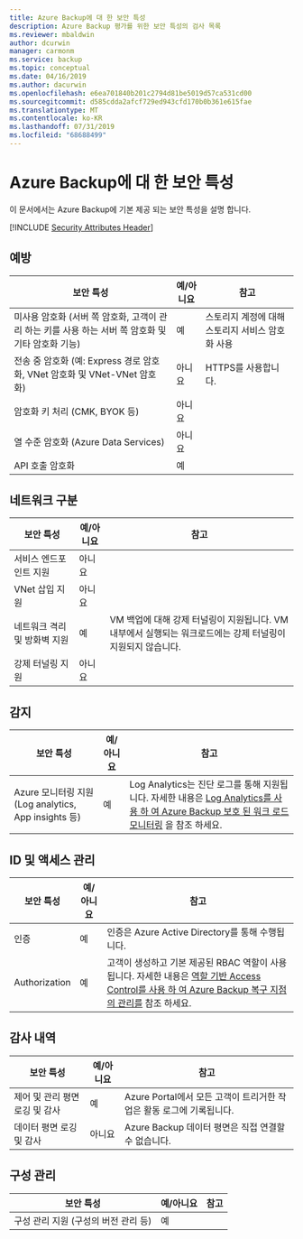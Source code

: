 ```yaml
---
title: Azure Backup에 대 한 보안 특성
description: Azure Backup 평가를 위한 보안 특성의 검사 목록
ms.reviewer: mbaldwin
author: dcurwin
manager: carmonm
ms.service: backup
ms.topic: conceptual
ms.date: 04/16/2019
ms.author: dacurwin
ms.openlocfilehash: e6ea701840b201c2794d81be5019d57ca531cd00
ms.sourcegitcommit: d585cdda2afcf729ed943cfd170b0b361e615fae
ms.translationtype: MT
ms.contentlocale: ko-KR
ms.lasthandoff: 07/31/2019
ms.locfileid: "68688499"
---
```

# <a name="security-attributes-for-azure-backup"></a>Azure Backup에 대 한 보안 특성

이 문서에서는 Azure Backup에 기본 제공 되는 보안 특성을 설명 합니다. 

[!INCLUDE [Security Attributes Header](../../includes/security-attributes-header.md)]

## <a name="preventative"></a>예방

| 보안 특성 | 예/아니요 | 참고 |
|---|---|--|
| 미사용 암호화 (서버 쪽 암호화, 고객이 관리 하는 키를 사용 하는 서버 쪽 암호화 및 기타 암호화 기능)| 예 | 스토리지 계정에 대해 스토리지 서비스 암호화 사용 |
| 전송 중 암호화 (예: Express 경로 암호화, VNet 암호화 및 VNet-VNet 암호화)| 아니요 | HTTPS를 사용합니다. |
| 암호화 키 처리 (CMK, BYOK 등)| 아니요 |  |
| 열 수준 암호화 (Azure Data Services)| 아니요 |  |
| API 호출 암호화| 예 |  |

## <a name="network-segmentation"></a>네트워크 구분

| 보안 특성 | 예/아니요 | 참고 |
|---|---|--|
| 서비스 엔드포인트 지원| 아니요 |  |
| VNet 삽입 지원| 아니요 |  |
| 네트워크 격리 및 방화벽 지원| 예 | VM 백업에 대해 강제 터널링이 지원됩니다. VM 내부에서 실행되는 워크로드에는 강제 터널링이 지원되지 않습니다. |
| 강제 터널링 지원| 아니요 |  |

## <a name="detection"></a>감지

| 보안 특성 | 예/아니요 | 참고|
|---|---|--|
| Azure 모니터링 지원 (Log analytics, App insights 등)| 예 | Log Analytics는 진단 로그를 통해 지원됩니다. 자세한 내용은 [Log Analytics를 사용 하 여 Azure Backup 보호 된 워크 로드 모니터링](https://azure.microsoft.com/blog/monitor-all-azure-backup-protected-workloads-using-log-analytics/) 을 참조 하세요. |

## <a name="identity-and-access-management"></a>ID 및 액세스 관리

| 보안 특성 | 예/아니요 | 참고|
|---|---|--|
| 인증| 예 | 인증은 Azure Active Directory를 통해 수행됩니다. |
| Authorization| 예 | 고객이 생성하고 기본 제공된 RBAC 역할이 사용됩니다. 자세한 내용은 [역할 기반 Access Control를 사용 하 여 Azure Backup 복구 지점의 관리를](/azure/backup/backup-rbac-rs-vault) 참조 하세요. |


## <a name="audit-trail"></a>감사 내역

| 보안 특성 | 예/아니요 | 참고|
|---|---|--|
| 제어 및 관리 평면 로깅 및 감사| 예 | Azure Portal에서 모든 고객이 트리거한 작업은 활동 로그에 기록됩니다. |
| 데이터 평면 로깅 및 감사| 아니요 | Azure Backup 데이터 평면은 직접 연결할 수 없습니다.  |

## <a name="configuration-management"></a>구성 관리

| 보안 특성 | 예/아니요 | 참고|
|---|---|--|
| 구성 관리 지원 (구성의 버전 관리 등)| 예|  |